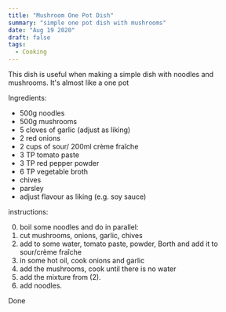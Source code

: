 ```yaml
---
title: "Mushroom One Pot Dish"
summary: "simple one pot dish with mushrooms"
date: "Aug 19 2020"
draft: false
tags:
  - Cooking
---
```


This dish is useful when making a simple dish with noodles and mushrooms. It's almost like a one pot

Ingredients:

- 500g noodles
- 500g mushrooms
- 5 cloves of garlic (adjust as liking)
- 2 red onions
- 2 cups of sour/ 200ml crème fraîche
- 3 TP tomato paste
- 3 TP red pepper powder
- 6 TP vegetable broth
- chives
- parsley
- adjust flavour as liking (e.g. soy sauce)

instructions:

0. boil some noodles and do in parallel:
1. cut mushrooms, onions, garlic, chives
2. add to some water, tomato paste, powder, Borth and add it to sour/crème fraîche
3. in some hot oil, cook onions and garlic
4. add the mushrooms, cook until there is no water
5. add the mixture from (2).
6. add noodles.

Done

